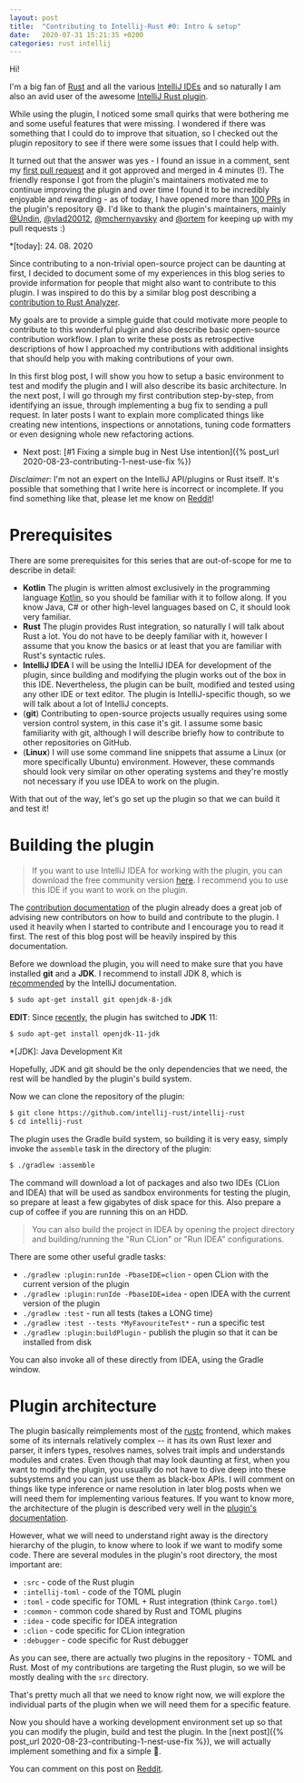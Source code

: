 ```yaml
---
layout: post
title:  "Contributing to Intellij-Rust #0: Intro & setup"
date:   2020-07-31 15:21:35 +0200
categories: rust intellij
--- 
```

Hi!

I'm a big fan of [Rust](https://www.rust-lang.org/) and all the various [IntelliJ IDEs](https://www.jetbrains.com/products.html#type=ide)
and so naturally I am also an avid user of the awesome [IntelliJ Rust plugin](https://intellij-rust.github.io/).

While using the plugin, I noticed some small quirks that were bothering me and some useful features
that were missing. I wondered if there was something that I could do to improve that situation,
so I checked out the plugin repository to see if there were some issues that I could help with.

It turned out that the answer was yes - I found an issue in a comment, sent my [first pull request](https://github.com/intellij-rust/intellij-rust/pull/3503)
and it got approved and merged in 4 minutes (!). The friendly response I got from the plugin's maintainers motivated
me to continue improving the plugin and over time I found it to be incredibly enjoyable and rewarding -
as of today, I have opened more than [100 PRs](https://github.com/intellij-rust/intellij-rust/pulls/kobzol)
in the plugin's repository :sweat_smile:. I'd like to thank the plugin's maintainers, mainly
[@Undin](https://github.com/undin), [@vlad20012](https://github.com/vlad20012),
[@mchernyavsky](https://github.com/mchernyavsky) and [@ortem](https://github.com/ortem) for keeping up with
my pull requests :)

*[today]: 24. 08. 2020

Since contributing to a non-trivial open-source project can be daunting at first, I decided to document
some of my experiences in this blog series to provide information for people that might also want to contribute
to this plugin. I was inspired to do this by a similar blog post describing a
[contribution to Rust Analyzer](https://dev.to/bnjjj/what-i-learned-contributing-to-rust-analyzer-4c7e).

My goals are to provide a simple guide that could motivate more people to contribute to this wonderful plugin and
also describe basic open-source contribution workflow.
I plan to write these posts as retrospective descriptions of how I approached my contributions with additional
insights that should help you with making contributions of your own.

In this first blog post, I will show you how to setup a basic environment to test and modify the plugin and
I will also describe its basic architecture. In the next post, I will go through
my first contribution step-by-step, from identifying an issue, through implementing a bug fix
to sending a pull request. In later posts I want to explain more complicated things like
creating new intentions, inspections or annotations, tuning code formatters or even designing whole new 
refactoring actions.

- Next post: [#1 Fixing a simple bug in Nest Use intention]({% post_url 2020-08-23-contributing-1-nest-use-fix %})

*Disclaimer*: I'm not an expert on the IntelliJ API/plugins or Rust itself. It's possible that 
something that I write here is incorrect or incomplete. If you find something like that, please let
me know on [Reddit](https://www.reddit.com/r/rust/comments/ifxr99/contributing_to_the_intellijrust_plugin_a_series/)!

# Prerequisites
There are some prerequisites for this series that are out-of-scope for me to describe in detail:

- **Kotlin**
    The plugin is written almost exclusively in the programming language [Kotlin](https://kotlinlang.org/), so
    you should be familiar with it to follow along. If you know Java, C# or other high-level
    languages based on C, it should look very familiar.
- **Rust**
    The plugin provides Rust integration, so naturally I will talk about Rust a lot. You do not
    have to be deeply familiar with it, however I assume that you know the basics or at least that
    you are familiar with Rust's syntactic rules.
- **IntelliJ IDEA**
    I will be using the IntelliJ IDEA for development of the plugin, since building and modifying
    the plugin works out of the box in this IDE. Nevertheless, the plugin can be built, modified
    and tested using any other IDE or text editor. The plugin is IntelliJ-specific though, so we will
    talk about a lot of IntelliJ concepts.
- (**git**)
    Contributing to open-source projects usually requires using some version control system,
    in this case it's git. I assume some basic familiarity with git, although I will describe briefly
    how to contribute to other repositories on GitHub.
- (**Linux**)
    I will use some command line snippets that assume a Linux (or more specifically Ubuntu) environment.
    However, these commands should look very similar on other operating systems and they're mostly not necessary
    if you use IDEA to work on the plugin.

With that out of the way, let's go set up the plugin so that we can build it and test it!

# Building the plugin
> If you want to use IntelliJ IDEA for working with the plugin, you can download the free community version [here](https://www.jetbrains.com/idea/download/).
I recommend you to use this IDE if you want to work on the plugin.

The [contribution documentation](https://github.com/intellij-rust/intellij-rust/blob/master/CONTRIBUTING.md)
of the plugin already does a great job of advising new contributors on how to build and contribute to the plugin.
I used it heavily when I started to contribute and I encourage you to read it first.
The rest of this blog post will be heavily inspired by this documentation.

Before we download the plugin, you will need to make sure that you have installed 
**git** and a **JDK**. I recommend to install JDK 8, which is
[recommended](https://jetbrains.org/intellij/sdk/docs/basics/getting_started/setting_up_environment.html)
by the IntelliJ documentation.
```bash
$ sudo apt-get install git openjdk-8-jdk
```

**EDIT**: Since [recently](https://github.com/intellij-rust/intellij-rust/pull/6153), the plugin has
switched to **JDK** 11:
```bash
$ sudo apt-get install openjdk-11-jdk
```

*[JDK]: Java Development Kit

Hopefully, JDK and git should be the only dependencies that we need, the rest will be handled by the
plugin's build system.

Now we can clone the repository of the plugin:
```bash
$ git clone https://github.com/intellij-rust/intellij-rust
$ cd intellij-rust
```
The plugin uses the Gradle build system, so building it is very easy, simply invoke the `assemble` task
in the directory of the plugin:
```bash
$ ./gradlew :assemble
```
The command will download a lot of packages and also two IDEs (CLion and IDEA) that will be used as
sandbox environments for testing the plugin, so prepare at least a few gigabytes of disk space for this.
Also prepare a cup of coffee if you are running this on an HDD.

> You can also build the project in IDEA by opening the project directory and building/running the
"Run CLion" or "Run IDEA" configurations.

There are some other useful gradle tasks:
- `./gradlew :plugin:runIde -PbaseIDE=clion` - open CLion with the current version of the plugin
- `./gradlew :plugin:runIde -PbaseIDE=idea` - open IDEA with the current version of the plugin
- `./gradlew :test` - run all tests (takes a LONG time)
- `./gradlew :test --tests *MyFavouriteTest*` - run a specific test 
- `./gradlew :plugin:buildPlugin` - publish the plugin so that it can be installed from disk

You can also invoke all of these directly from IDEA, using the Gradle window.

# Plugin architecture
The plugin basically reimplements most of the [rustc](https://rustc-dev-guide.rust-lang.org/) frontend,
which makes some of its internals relatively complex -- it has its own Rust lexer and parser, it infers types,
resolves names, solves trait impls and understands modules and crates. Even though that may look daunting at first,
when you want to modify the plugin, you usually do not have to dive deep into these subsystems and you can
just use them as black-box APIs. I will comment on things like type inference or name resolution
in later blog posts when we will need them for implementing various features. If you want to know more,
the architecture of the plugin is described very well in the [plugin's documentation](https://github.com/intellij-rust/intellij-rust/blob/master/ARCHITECTURE.md).

However, what we will need to understand right away is the directory hierarchy of the plugin, to know where to
look if we want to modify some code. There are several modules in the plugin's root directory, the most important are:
- `:src` - code of the Rust plugin
- `:intellij-toml` - code of the TOML plugin
- `:toml` - code specific for TOML + Rust integration (think `Cargo.toml`)
- `:common` - common code shared by Rust and TOML plugins
- `:idea` - code specific for IDEA integration
- `:clion` - code specific for CLion integration
- `:debugger` - code specific for Rust debugger

As you can see, there are actually two plugins in the repository - TOML and Rust. Most of my
contributions are targeting the Rust plugin, so we will be mostly dealing with the `src` directory.

That's pretty much all that we need to know right now, we will explore the individual parts of the
plugin when we will need them for a specific feature.

Now you should have a working development environment set up so that you can modify the plugin,
build and test the plugin. In the [next post]({% post_url 2020-08-23-contributing-1-nest-use-fix %}), we will actually implement something and fix a simple :bug:.

You can comment on this post on [Reddit](https://www.reddit.com/r/rust/comments/ifxr99/contributing_to_the_intellijrust_plugin_a_series/).
